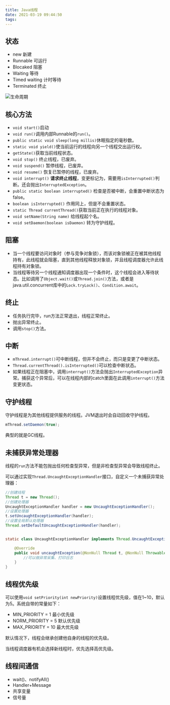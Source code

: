 ```yaml
---
title: Java线程
date: 2021-03-19 09:44:50
tags:
---
```


## 状态

- new 新建
- Runnable 可运行
- Blocaked 阻塞
- Waiting 等待
- Timed waiting 计时等待
- Terminated 终止

![生命周期](/images/thread生命周期.jpg)

## 核心方法

- `void start()`启动
- `void run()`调用内部Runnable的`run()`。
- `public static void sleep(long millis)`休眠指定的毫秒数。
- `static void yield()`使当前运行的线程向另一个线程交出运行权。
- `getState()`获取当前线程状态。
- `void stop()` 终止线程，已废弃。
- `void suspend()` 暂停线程，已废弃。
- `void resume()` 恢复已暂停的线程，已废弃。
- `void interrupt()` **请求终止线程**，变更标记为，需要用`isInterrupted()`判断。还会抛出`InterruptedException`。
- `public static boolean interrupted()` 检查是否被中断，会重置中断状态为false。
- `boolean isInterrupted()` 作用同上，但是不会重置状态。
- `static Thread currentThread()`获取当前正在执行的线程对象。
- `void setName(String name)` 给线程起个名。
- `void setDaemon(boolean isDaemon)` 转为守护线程。

## 阻塞

- 当一个线程要访问对象时（参与竞争对象锁），而该对象锁被正在被其他线程持有，此线程就会阻塞，直到其他线程释放对象锁，并且线程调度器允许此线程持有对象锁。
- 当线程等待另一个线程通知调度器出现一个条件时，这个线程会进入等待状态。比如调用了`Object.wait()`或`Thread.join()`方法，或者是java.util.concurrent库中的`Lock.tryLock()`、`Condition.await`。

## 终止

- 任务执行完毕，run方法正常退出，线程正常终止。
- 抛出异常终止。
- 调用`stop()`方法。

## 中断

- `mThread.interrupt()`可中断线程，但并不会终止，而只是变更了中断状态。
- `Thread.currentThread().isInterrupted()`可以检查中断状态。
- 如果线程正在阻塞中，调用`interrupt()`方法会抛出`InterruptedException`异常。捕获这个异常后，可以在线程内部的catch里面在此调用`interrupt()`方法变更状态。

## 守护线程

守护线程是为其他线程提供服务的线程。JVM退出时会自动回收守护线程。

```java
mThread.setDaemon(true);
```

典型的就是GC线程。

## 未捕获异常处理器

线程的`run`方法不能包抛出任何检查型异常，但是非检查型异常会导致线程终止。

可以通过实现`Thread.UncaughtExceptionHandler`接口，自定义一个未捕获异常处理器：

```java
//创建线程
Thread t = new Thread();
//创建处理器
UncaughtExceptionHandler handler = new UncaughtExceptionHandler();
//设置处理器
t.setUncaughtExceptionHandler(handler);
//设置全局默认处理器
Thread.setDefaultUncaughtExceptionHandler(handler);


static class UncaughtExceptionHandler implements Thread.UncaughtExceptionHandler{

    @Override
    public void uncaughtException(@NonNull Thread t, @NonNull Throwable e) {
        //可以做异常采集、打印日志
    }
}
```

## 线程优先级

可以使用`void setPriority(int newPriority)`设置线程优先级，值在1~10，默认为5。系统自带的常量如下：

- MIN_PRIORITY = 1  最小优先级
- NORM_PRIORITY = 5 默认优先级
- MAX_PRIORITY = 10 最大优先级

默认情况下，线程会继承创建他自身的线程的优先级。

当线程调度器有机会选择新线程时，优先选择高优先级。

## 线程间通信

- wait()、notifyAll()
- Handler+Message
- 共享变量
- 信号量

